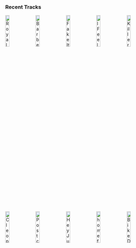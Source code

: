 ### Recent Tracks
[<img src='https://lastfm.freetls.fastly.net/i/u/300x300/bf9dabcbd7d199f68da2e6a16300d260.png' width='16%' height='16%' alt='Royals'>](https://www.last.fm/music/lorde/_/royals)&nbsp;&nbsp;&nbsp;&nbsp;[<img src='https://lastfm.freetls.fastly.net/i/u/300x300/aa9eebff839692fb9d303647eb1fb8d5.png' width='16%' height='16%' alt='Barbed Wire'>](https://www.last.fm/music/rogue/_/barbed%2bwire)&nbsp;&nbsp;&nbsp;&nbsp;[<img src='https://lastfm.freetls.fastly.net/i/u/300x300/e666a85c6a8da556dc79de899d83d26a.png' width='16%' height='16%' alt='Fake It Til You Make It'>](https://www.last.fm/music/dreamers/_/fake%2bit%2btil%2byou%2bmake%2bit)&nbsp;&nbsp;&nbsp;&nbsp;[<img src='https://lastfm.freetls.fastly.net/i/u/300x300/6b79b12699c93f060d709b0a5d31bcd9.png' width='16%' height='16%' alt='I Feel Good About This'>](https://www.last.fm/music/the%2bmowgli%2527s/_/i%2bfeel%2bgood%2babout%2bthis)&nbsp;&nbsp;&nbsp;&nbsp;[<img src='https://lastfm.freetls.fastly.net/i/u/300x300/26b5addabb2542bfc24303bdd271c952.png' width='16%' height='16%' alt='Killer Whales'>](https://www.last.fm/music/smallpools/_/killer%2bwhales)&nbsp;&nbsp;&nbsp;&nbsp;<br>[<img src='https://lastfm.freetls.fastly.net/i/u/300x300/ea77f864eff0a4283fa30b8edade7ddb.png' width='16%' height='16%' alt='Cleopatra'>](https://www.last.fm/music/the%2blumineers/_/cleopatra)&nbsp;&nbsp;&nbsp;&nbsp;[<img src='https://lastfm.freetls.fastly.net/i/u/300x300/d9b3eb298897528c7d4986235820171f.png' width='16%' height='16%' alt='Postcards'>](https://www.last.fm/music/james%2bblunt/_/postcards)&nbsp;&nbsp;&nbsp;&nbsp;[<img src='https://lastfm.freetls.fastly.net/i/u/300x300/207c9708aabfc084aee235ab2c8c4ee9.png' width='16%' height='16%' alt='Hey Jude - Remastered 2015'>](https://www.last.fm/music/the%2bbeatles/_/hey%2bjude%2b-%2bremastered%2b2015)&nbsp;&nbsp;&nbsp;&nbsp;[<img src='https://lastfm.freetls.fastly.net/i/u/300x300/187d7db7246b62070d302d00e7e23336.png' width='16%' height='16%' alt='home ft. WALK THE MOON'>](https://www.last.fm/music/morgxn/_/home%2bft.%2bwalk%2bthe%2bmoon)&nbsp;&nbsp;&nbsp;&nbsp;[<img src='https://lastfm.freetls.fastly.net/i/u/300x300/61380e07df9cd27bcc2328fd2e6d07bb.png' width='16%' height='16%' alt='Bike Dream'>](https://www.last.fm/music/rostam/_/bike%2bdream)&nbsp;&nbsp;&nbsp;&nbsp;<br>